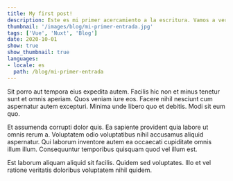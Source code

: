 ```yaml
---
title: My first post!
description: Este es mi primer acercamiento a la escritura. Vamos a ver qué tal me sale...
thumbnail: '/images/blog/mi-primer-entrada.jpg'
tags: ['Vue', 'Nuxt', 'Blog']
date: 2020-10-01
show: true
show_thumbnail: true
languages:
- locale: es
  path: /blog/mi-primer-entrada
---
```


Sit porro aut tempora eius expedita autem. Facilis hic non et minus tenetur sunt et omnis aperiam. Quos veniam iure eos. Facere nihil nesciunt cum aspernatur autem excepturi. Minima unde libero quo et debitis. Modi sit eum quo.

Et assumenda corrupti dolor quis. Ea sapiente provident quia labore ut omnis rerum a. Voluptatem odio voluptatibus nihil accusamus aliquid aspernatur. Qui laborum inventore autem ea occaecati cupiditate omnis illum illum. Consequuntur temporibus quisquam quod vel illum est.

Est laborum aliquam aliquid sit facilis. Quidem sed voluptates. Illo et vel ratione veritatis doloribus voluptatem nihil quidem.
